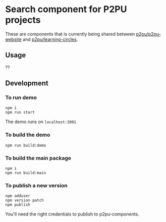 # Search component for P2PU projects

These are components that is currently being shared between [p2pu/p2pu-website](https://github.com/p2pu/p2pu-website/) and [p2pu/learning-circles](https://github.com/p2pu/learning-circles/).

## Usage
??

## Development

### To run demo
```
npm i
npm run start
```
The demo runs on `localhost:3001`

### To build the demo

```
npm run build:demo
```

### To build the main package

```
npm i
npm run build:main
```

### To publish a new version

```
npm adduser
npm version patch
npm publish
```

You'll need the right credentials to publish to p2pu-components.
